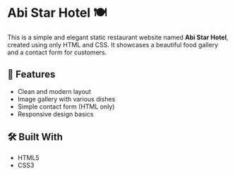 # Abi Star Hotel 🍽️

This is a simple and elegant static restaurant website named **Abi Star Hotel**, created using only HTML and CSS. It showcases a beautiful food gallery and a contact form for customers.

## 🌟 Features

- Clean and modern layout
- Image gallery with various dishes
- Simple contact form (HTML only)
- Responsive design basics

## 🛠️ Built With

- HTML5
- CSS3
